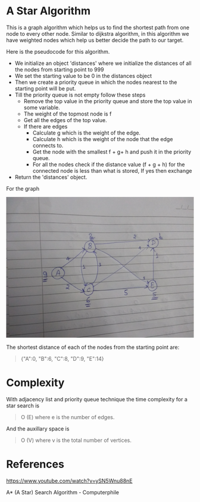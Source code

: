 # A Star Algorithm

This is a graph algorithm which helps us to find the shortest path from one node to every other node.
Similar to dijkstra algorithm, in this algorithm we have weighted nodes which help us better decide the path
to our target.

Here is the pseudocode for this algorithm.

* We initialize an object 'distances' where we initialize the distances of all the nodes from starting point
to 999
* We set the starting value to be 0 in the distances object
* Then we create a priority queue in which the nodes nearest to the starting point will be put.
* Till the priority queue is not empty follow these steps
    * Remove the top value in the priority queue and store the top value in some variable.
    * The weight of the topmost node is f
    * Get all the edges of the top value.
    * If there are edges
        * Calculate g which is the weight of the edge.
        * Calculate h which is the weight of the node that the edge connects to.
        * Get the node with the smallest f + g+ h and push it in the priority queue.
        * For all the nodes check if the distance value (f + g + h) for the connected node is less than what is stored, 
            If yes then exchange
* Return the 'distances' object.
     

For the graph

[![solarized dualmode](https://github.com/apoorvsingh15/Algorithms-for-food/blob/master/assets/weighted_graph_with_weighted_nodes.jpg)](#features)

The shortest distance of each of the nodes from the starting point are:
> {"A":0, "B":6, "C":8, "D":9, "E":14}

# Complexity

With adjacency list and priority queue technique the time complexity for a star search is

> O (E)
where e is the number of edges.

And the auxillary space is
> O (V)
where v is the total number of vertices.

# References

https://www.youtube.com/watch?v=ySN5Wnu88nE

A* (A Star) Search Algorithm - Computerphile
